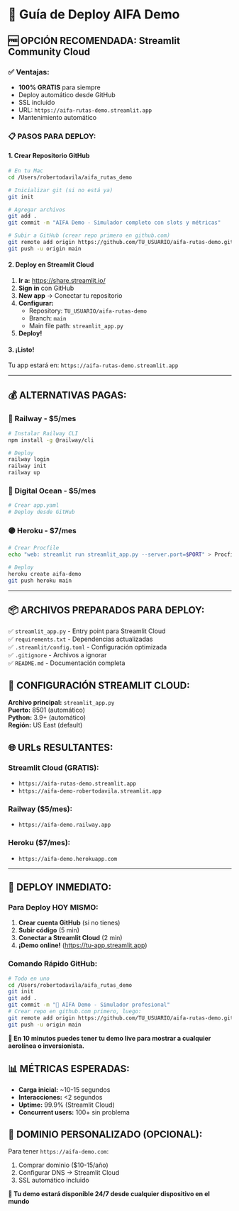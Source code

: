 # 🚀 Guía de Deploy AIFA Demo

## 🆓 **OPCIÓN RECOMENDADA: Streamlit Community Cloud**

### **✅ Ventajas:**
- **100% GRATIS** para siempre
- Deploy automático desde GitHub
- SSL incluido
- URL: `https://aifa-rutas-demo.streamlit.app`
- Mantenimiento automático

### **📋 PASOS PARA DEPLOY:**

#### **1. Crear Repositorio GitHub**
```bash
# En tu Mac
cd /Users/robertodavila/aifa_rutas_demo

# Inicializar git (si no está ya)
git init

# Agregar archivos
git add .
git commit -m "AIFA Demo - Simulador completo con slots y métricas"

# Subir a GitHub (crear repo primero en github.com)
git remote add origin https://github.com/TU_USUARIO/aifa-rutas-demo.git
git push -u origin main
```

#### **2. Deploy en Streamlit Cloud**
1. **Ir a:** https://share.streamlit.io/
2. **Sign in** con GitHub
3. **New app** → Conectar tu repositorio
4. **Configurar:**
   - Repository: `TU_USUARIO/aifa-rutas-demo`
   - Branch: `main`
   - Main file path: `streamlit_app.py`
5. **Deploy!**

#### **3. ¡Listo!**
Tu app estará en: `https://aifa-rutas-demo.streamlit.app`

---

## 💰 **ALTERNATIVAS PAGAS:**

### **🚂 Railway - $5/mes**
```bash
# Instalar Railway CLI
npm install -g @railway/cli

# Deploy
railway login
railway init
railway up
```

### **🌊 Digital Ocean - $5/mes**
```bash
# Crear app.yaml
# Deploy desde GitHub
```

### **🟣 Heroku - $7/mes**
```bash
# Crear Procfile
echo "web: streamlit run streamlit_app.py --server.port=$PORT" > Procfile

# Deploy
heroku create aifa-demo
git push heroku main
```

---

## 📦 **ARCHIVOS PREPARADOS PARA DEPLOY:**

✅ `streamlit_app.py` - Entry point para Streamlit Cloud  
✅ `requirements.txt` - Dependencias actualizadas  
✅ `.streamlit/config.toml` - Configuración optimizada  
✅ `.gitignore` - Archivos a ignorar  
✅ `README.md` - Documentación completa  

## 🔧 **CONFIGURACIÓN STREAMLIT CLOUD:**

**Archivo principal:** `streamlit_app.py`  
**Puerto:** 8501 (automático)  
**Python:** 3.9+ (automático)  
**Región:** US East (default)  

## 🌐 **URLs RESULTANTES:**

### **Streamlit Cloud (GRATIS):**
- `https://aifa-rutas-demo.streamlit.app`
- `https://aifa-demo-robertodavila.streamlit.app`

### **Railway ($5/mes):**
- `https://aifa-demo.railway.app`

### **Heroku ($7/mes):**
- `https://aifa-demo.herokuapp.com`

---

## 🚀 **DEPLOY INMEDIATO:**

### **Para Deploy HOY MISMO:**

1. **Crear cuenta GitHub** (si no tienes)
2. **Subir código** (5 min)
3. **Conectar a Streamlit Cloud** (2 min)
4. **¡Demo online!** (https://tu-app.streamlit.app)

### **Comando Rápido GitHub:**
```bash
# Todo en uno
cd /Users/robertodavila/aifa_rutas_demo
git init
git add .
git commit -m "🛬 AIFA Demo - Simulador profesional"
# Crear repo en github.com primero, luego:
git remote add origin https://github.com/TU_USUARIO/aifa-rutas-demo.git
git push -u origin main
```

**🎯 En 10 minutos puedes tener tu demo live para mostrar a cualquier aerolínea o inversionista.**

## 📊 **MÉTRICAS ESPERADAS:**

- **Carga inicial:** ~10-15 segundos
- **Interacciones:** <2 segundos
- **Uptime:** 99.9% (Streamlit Cloud)
- **Concurrent users:** 100+ sin problema

## 🔐 **DOMINIO PERSONALIZADO (OPCIONAL):**

Para tener `https://aifa-demo.com`:
1. Comprar dominio ($10-15/año)
2. Configurar DNS → Streamlit Cloud
3. SSL automático incluido

**🎉 Tu demo estará disponible 24/7 desde cualquier dispositivo en el mundo**